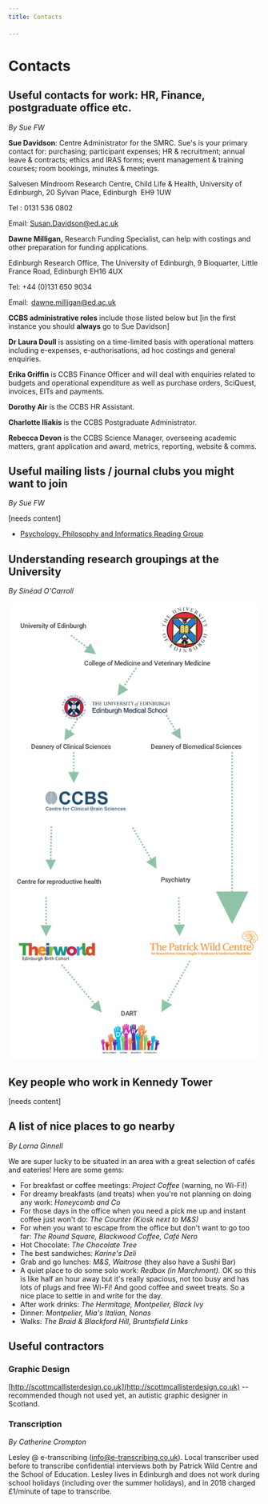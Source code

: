 ```yaml
---
title: Contacts

---
```

# Contacts

## Useful contacts for work: HR, Finance, postgraduate office etc.

_By Sue FW_

**Sue Davidson**: Centre Administrator for the SMRC. Sue's is your
primary contact for: purchasing; participant expenses; HR & recruitment;
annual leave & contracts; ethics and IRAS forms; event management &
training courses; room bookings, minutes & meetings.

Salvesen Mindroom Research Centre, Child Life & Health, University of
Edinburgh, 20 Sylvan Place, Edinburgh  EH9 1UW

Tel : 0131 536 0802

Email: [Susan.Davidson@ed.ac.uk](mailto:Susan.Davidson@ed.ac.uk)

**Dawne Milligan,** Research Funding Specialist, can help with costings
and other preparation for funding applications.

Edinburgh Research Office, The University of Edinburgh, 9 Bioquarter,
Little France Road, Edinburgh EH16 4UX

Tel: +44 (0)131 650 9034

Email:  [dawne.milligan@ed.ac.uk](mailto:dawne.milligan@ed.ac.uk)

**CCBS administrative roles** include those listed below but \[in the
first instance you should **always** go to Sue Davidson\]

**Dr Laura Doull** is assisting on a time-limited basis with operational
matters including e-expenses, e-authorisations, ad hoc costings and
general enquiries.

**Erika Griffin** is CCBS Finance Officer and will deal with enquiries
related to budgets and operational expenditure as well as purchase
orders, SciQuest, invoices, EITs and payments.

**Dorothy Air** is the CCBS HR Assistant.

**Charlotte Iliakis** is the CCBS Postgraduate Administrator.

**Rebecca Devon** is the CCBS Science Manager, overseeing academic
matters, grant application and award, metrics, reporting, website &
comms.

## Useful mailing lists / journal clubs you might want to join

_By Sue FW_

\[needs content\]

* [Psychology, Philosophy and Informatics Reading Group](http://lists.inf.ed.ac.uk/mailman/listinfo/ppig-list)

## Understanding research groupings at the University

_By Sinéad O'Carroll_

![](uploads/research-groupings.png)

## Key people who work in Kennedy Tower

\[needs content\]

## A list of nice places to go nearby

_By Lorna Ginnell_

We are super lucky to be situated in an area with a great selection of
cafés and eateries! Here are some gems:

* For breakfast or coffee meetings: _Project Coffee_ (warning, no
  Wi-Fi!)
* For dreamy breakfasts (and treats) when you're not planning on doing
  any work: _Honeycomb and Co_
* For those days in the office when you need a pick me up and instant
  coffee just won't do: _The Counter (Kiosk next to M&S)_
* For when you want to escape from the office but don't want to go too
  far: _The Round Square, Blackwood Coffee, Café Nero_
* Hot Chocolate: _The Chocolate Tree_
* The best sandwiches: _Karine's Deli_
* Grab and go lunches: _M&S, Waitrose_ (they also have a Sushi Bar)
* A quiet place to do some solo work: _Redbox (in Marchmont)._ OK so
  this is like half an hour away but it's really spacious, not too
  busy and has lots of plugs and free Wi-Fi! And good coffee and sweet
  treats. So a nice place to settle in and write for the day.
* After work drinks: _The Hermitage, Montpelier, Black Ivy_
* Dinner: _Montpelier, Mia's Italian, Nonas_
* Walks: _The Braid & Blackford Hill, Bruntsfield Links_

## Useful contractors

### Graphic Design

[http://scottmcallisterdesign.co.uk](http://scottmcallisterdesign.co.uk) -- recommended though not used yet,
an autistic graphic designer in Scotland.

### Transcription

_By Catherine Crompton_

Lesley @ e-transcribing ([info@e-transcribing.co.uk](mailto:info@e-transcribing.co.uk)). Local transcriber
used before to transcribe confidential interviews both by Patrick Wild
Centre and the School of Education. Lesley lives in Edinburgh and does
not work during school holidays (including over the summer holidays),
and in 2018 charged £1/minute of tape to transcribe.